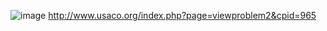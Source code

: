 ![image](https://github.com/froge159/usaco_training/assets/87875402/14325ba3-55cd-499a-a501-dc120bdcaa68)
http://www.usaco.org/index.php?page=viewproblem2&cpid=965
